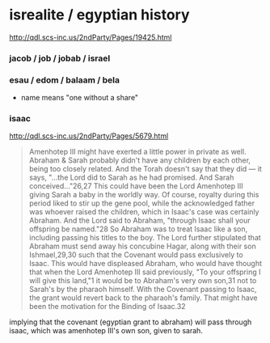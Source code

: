 
# isrealite / egyptian history

http://qdl.scs-inc.us/2ndParty/Pages/19425.html

### jacob / job / jobab / israel

### esau / edom / balaam / bela

- name means "one without a share"

### isaac

http://qdl.scs-inc.us/2ndParty/Pages/5679.html

> Amenhotep III might have exerted a little power in private as well. Abraham & Sarah probably didn't have any children by each other, being too closely related. And the Torah doesn't say that they did — it says, "...the Lord did to Sarah as he had promised. And Sarah conceived..."26,27 This could have been the Lord Amenhotep III giving Sarah a baby in the worldly way. Of course, royalty during this period liked to stir up the gene pool, while the acknowledged father was whoever raised the children, which in Isaac's case was certainly Abraham. And the Lord said to Abraham, "through Isaac shall your offspring be named."28 So Abraham was to treat Isaac like a son, including passing his titles to the boy. The Lord further stipulated that Abraham must send away his concubine Hagar, along with their son Ishmael,29,30 such that the Covenant would pass exclusively to Isaac. This would have displeased Abraham, who would have thought that when the Lord Amenhotep III said previously, "To your offspring I will give this land,"1 it would be to Abraham's very own son,31 not to Sarah's by the pharaoh himself. With the Covenant passing to Isaac, the grant would revert back to the pharaoh's family. That might have been the motivation for the Binding of Isaac.32

implying that the covenant (egyptian grant to abraham) will pass through isaac, which was amenhotep III's own son, given to sarah.
